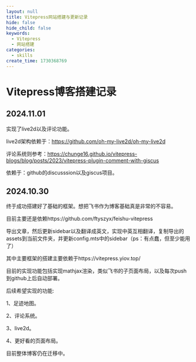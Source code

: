 ```yaml
---
layout: null
title: Vitepress网站搭建与更新记录
hide: false
hide_child: false
keywords:
  - Vitepress
  - 网站搭建
categories:
  - skills
create_time: 1730368769
---
```



# Vitepress博客搭建记录

## 2024.11.01

实现了live2d以及评论功能。

live2d架构依赖于：https://github.com/oh-my-live2d/oh-my-live2d

评论系统则参考：https://chunge16.github.io/vitepress-blogs/blog/posts/2023/vitepress-plugin-comment-with-giscus

依赖于：github的discusssion以及giscus项目。

## 2024.10.30 

终于成功搭建好了基础的框架。想把飞书作为博客基础真是非常的不容易。

目前主要还是依赖https://github.com/ftyszyx/feishu-vitepress

导出文章，然后更新sidebar以及翻译成英文，实现中英互相翻译，复制导出的assets到当前文件夹，并更新config.mts中的sidebar（ps：有点蠢，但至少能用了）

其中主要框架的搭建主要依赖于https://vitepress.yiov.top/

目前的实现功能包括实现mathjax渲染，类似飞书的子页面布局，以及每次push到github上后自动部署。

后续希望实现的功能:

1、足迹地图。

2、评论系统。

3、live2d。

4、更好看的页面布局。

目前整体博客仍在迁移中。

